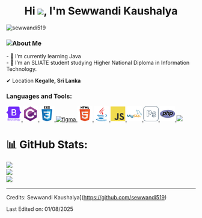 <h1 align="center">Hi <img src="https://media.giphy.com/media/hvRJCLFzcasrR4ia7z/giphy.gif" width="35">, I'm Sewwandi Kaushalya</h1>

<p align="left"> <img src="https://komarev.com/ghpvc/?username=sewwandi519&label=Profile%20views&color=0e75b6&style=flat" alt="sewwandi519" /> </p>
 <h3><picture><img src = "https://github.com/7oSkaaa/7oSkaaa/blob/main/Images/about_me.gif?raw=true" width = 50px></picture>About Me <br></h3> 
- 🌱 I’m currently learning Java<br>
- 🔭 I’m an SLIATE student studying Higher National Diploma in Information Technology.

 ✔ Location **Kegalle, Sri Lanka**

<p align="left">
</p>

<h3 align="left">Languages and Tools:</h3>
<p align="left"> <a href="https://getbootstrap.com" target="_blank" rel="noreferrer"> <img src="https://raw.githubusercontent.com/devicons/devicon/master/icons/bootstrap/bootstrap-plain-wordmark.svg" alt="bootstrap" width="40" height="40"/> </a> <a href="https://www.w3schools.com/cs/" target="_blank" rel="noreferrer"> <img src="https://raw.githubusercontent.com/devicons/devicon/master/icons/csharp/csharp-original.svg" alt="csharp" width="40" height="40"/> </a> <a href="https://www.w3schools.com/css/" target="_blank" rel="noreferrer"> <img src="https://raw.githubusercontent.com/devicons/devicon/master/icons/css3/css3-original-wordmark.svg" alt="css3" width="40" height="40"/> </a> <a href="https://www.figma.com/" target="_blank" rel="noreferrer"> <img src="https://www.vectorlogo.zone/logos/figma/figma-icon.svg" alt="figma" width="40" height="40"/> </a> <a href="https://www.w3.org/html/" target="_blank" rel="noreferrer"> <img src="https://raw.githubusercontent.com/devicons/devicon/master/icons/html5/html5-original-wordmark.svg" alt="html5" width="40" height="40"/> </a> <a href="https://www.java.com" target="_blank" rel="noreferrer"> <img src="https://raw.githubusercontent.com/devicons/devicon/master/icons/java/java-original.svg" alt="java" width="40" height="40"/> </a> <a href="https://developer.mozilla.org/en-US/docs/Web/JavaScript" target="_blank" rel="noreferrer"> <img src="https://raw.githubusercontent.com/devicons/devicon/master/icons/javascript/javascript-original.svg" alt="javascript" width="40" height="40"/> </a> <a href="https://www.mysql.com/" target="_blank" rel="noreferrer"> <img src="https://raw.githubusercontent.com/devicons/devicon/master/icons/mysql/mysql-original-wordmark.svg" alt="mysql" width="40" height="40"/> </a> <a href="https://www.photoshop.com/en" target="_blank" rel="noreferrer"> <img src="https://raw.githubusercontent.com/devicons/devicon/master/icons/photoshop/photoshop-line.svg" alt="photoshop" width="40" height="40"/> </a> <a href="https://www.php.net" target="_blank" rel="noreferrer"> <img src="https://raw.githubusercontent.com/devicons/devicon/master/icons/php/php-original.svg" alt="php" width="40" height="40"/> 
<a href="#"><img src="https://img.shields.io/badge/Windows-0078D6?style=plastic&logo=windows&logoColor=white"></a>
  &emsp;</a> </p>

# 📊 GitHub Stats:
![](https://github-readme-stats.vercel.app/api?username=sewwandi519&theme=dark&hide_border=false&include_all_commits=false&count_private=false)<br/>
![](https://github-readme-streak-stats.herokuapp.com/?user=sewwandi519theme=dark&hide_border=false)<br/>
![](https://github-readme-stats.vercel.app/api/top-langs/?username=sewwandi519&theme=dark&hide_border=false&include_all_commits=false&count_private=false&layout=compact)

-----
Credits: Sewwandi Kaushalya](https://github.com/sewwandi519)

Last Edited on: 01/08/2025

